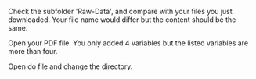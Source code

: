 Check the subfolder 'Raw-Data', and compare with your files you just downloaded.
Your file name would differ but the content should be the same.

Open your PDF file.
You only added 4 variables but the listed variables are more than four.

Open do file and change the directory.
